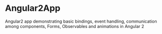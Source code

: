 # Angular2App
Angular2 app demonstrating basic bindings, event handling, communication among components, Forms, Observables and animations in Angular 2
